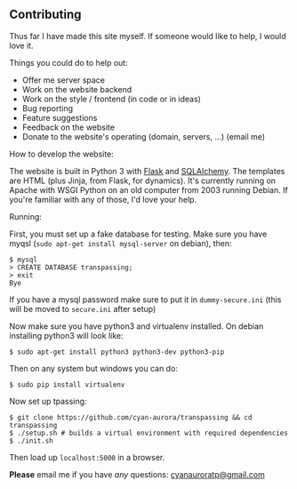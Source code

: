 Contributing
------------

Thus far I have made this site myself. If someone would like to help, I would
love it.

Things you could do to help out:

- Offer me server space
- Work on the website backend
- Work on the style / frontend (in code or in ideas)
- Bug reporting
- Feature suggestions
- Feedback on the website
- Donate to the website's operating (domain, servers, ...) (email me)

How to develop the website:

The website is built in Python 3 with [Flask](http://flask.pocoo.org/) and
[SQLAlchemy](http://flask-sqlalchemy.pocoo.org/2.1/). The templates are HTML
(plus Jinja, from Flask, for dynamics). It's currently running on Apache with
WSGI Python on an old computer from 2003 running Debian. If you're familiar
with any of those, I'd love your help.

Running:

First, you must set up a fake database for testing. Make sure you have myqsl
(`sudo apt-get install mysql-server` on debian), then:

	$ mysql
	> CREATE DATABASE transpassing;
	> exit
	Bye

If you have a mysql password make sure to put it in `dummy-secure.ini` (this
will be moved to `secure.ini` after setup)

Now make sure you have python3 and virtualenv installed. On debian installing
python3 will look like:

	$ sudo apt-get install python3 python3-dev python3-pip

Then on any system but windows you can do:

	$ sudo pip install virtualenv

Now set up tpassing:

	$ git clone https://github.com/cyan-aurora/transpassing && cd transpassing
    $ ./setup.sh # builds a virtual environment with required dependencies
	$ ./init.sh

Then load up `localhost:5000` in a browser.

**Please** email me if you have *any* questions: cyanauroratp@gmail.com

